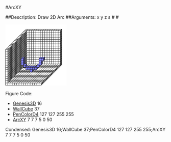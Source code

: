 #ArcXY

##Description: Draw 2D Arc <x> <y> <z> <radius> <startAngle> <sweepAngle>
##Arguments: x y z s # #

![](ArcXY.png)

Figure Code:
- [Genesis3D](Genesis3D.md) 16
- [WallCube](WallCube.md) 37
- [PenColorD4](PenColorD4.md) 127 127 255 255
- [ArcXY](ArcXY.md) 7 7 7 5 0 50

Condensed: Genesis3D 16;WallCube 37;PenColorD4 127 127 255 255;ArcXY 7 7 7 5 0 50

